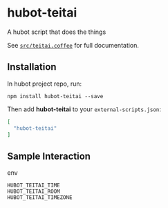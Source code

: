 # hubot-teitai

A hubot script that does the things

See [`src/teitai.coffee`](src/teitai.coffee) for full documentation.

## Installation

In hubot project repo, run:

`npm install hubot-teitai --save`

Then add **hubot-teitai** to your `external-scripts.json`:

```json
[
  "hubot-teitai"
]
```

## Sample Interaction

env

```
HUBOT_TEITAI_TIME
HUBOT_TEITAI_ROOM
HUBOT_TEITAI_TIMEZONE
```
